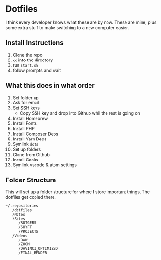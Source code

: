 # Dotfiles

I think every developer knows what these are by now. These are mine, plus some extra stuff to make switching to a new computer easier.

## Install Instructions

1. Clone the repo
2. `cd` into the directory
3. run `start.sh`
4. follow prompts and wait

## What this does in what order

1. Set folder up
2. Ask for email
3. Set SSH keys
   - Copy SSH key and drop into Github whil the rest is going on
4. Install Homebrew
5. Install Fonts
6. Install PHP
7. Install Composer Deps
8. Install Yarn Deps
9. Symlink `dots`
10. Set up folders
11. Clone from Github
12. Install Casks
13. Symlink vscode & atom settings

## Folder Structure

This will set up a folder structure for where I store important things. The dotfiles get copied there.

```
~/.repositories
   /dotfiles
   /Notes
   /Sites
      /RUTGERS
      /SHYFT
      /PROJECTS
   /Videos
      /RAW
      /ZOOM
      /DAVINCI_OPTIMIZED
      /FINAL_RENDER
```
